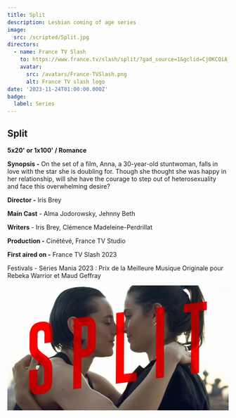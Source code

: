 ```yaml
---
title: Split
description: Lesbian coming of age series
image:
  src: /scripted/Split.jpg
directors:
  - name: France TV Slash
    to: https://www.france.tv/slash/split/?gad_source=1&gclid=Cj0KCQiA_qG5BhDTARIsAA0UHSKDUwQqJWOZHEoCHJj6GxtkSLJVMWh_oiw0xRXugLutTHUXbe9NWb4aAlF4EALw_wcB#at_medium=1&at_platform=2&at_offre=2&at_campaign=campagne_slash&at_adgroup=slash_dsa&at_adgroupid=149325862929&at_adid=649916456069&at_term=
    avatar:
      src: /avatars/France-TVSlash.png
      alt: France TV slash logo
date: '2023-11-24T01:00:00.000Z'
badge:
  label: Series
---
```


## Split

**5x20' or 1x100' / Romance**

**Synopsis -** On the set of a film, Anna, a 30-year-old stuntwoman, falls in love with the star she is doubling for. Though she thought she was happy in her relationship, will she have the courage to step out of heterosexuality and face this overwhelming desire?

**Director -** Iris Brey

**Main Cast** - Alma Jodorowsky, Jehnny Beth

**Writers** - Iris Brey, Clémence Madeleine-Perdrillat

**Production -** Cinétévé, France TV Studio

**First aired on -** France TV Slash 2023

Festivals - Séries Mania 2023 : Prix de la Meilleure Musique Originale pour Rebeka Warrior et Maud Geffray

![Split.jpg](/scripted/Split.jpg)
